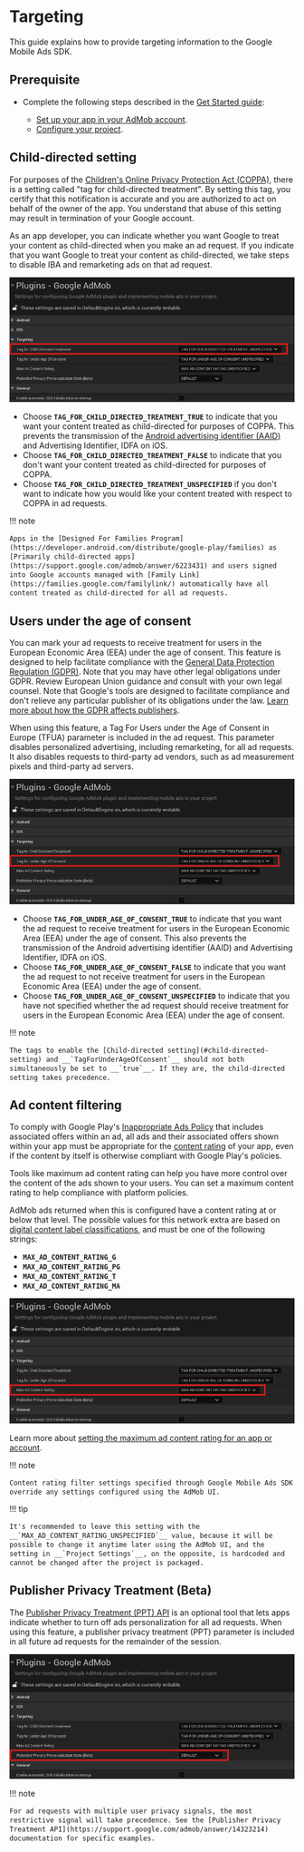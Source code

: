 # Targeting

This guide explains how to provide targeting information to the Google Mobile Ads SDK.

## Prerequisite

-   Complete the following steps described in the [Get Started guide](../index.md):
    
    -   [Set up your app in your AdMob account](../index.md#set-up-your-app-in-your-admob-account).
    -   [Configure your project](../index.md#configure-your-project).

## Child-directed setting

For purposes of the [Children's Online Privacy Protection Act (COPPA)](https://www.ftc.gov/tips-advice/business-center/privacy-and-security/children%27s-privacy), there is a setting called "tag for child-directed treatment". By setting this tag, you certify that this notification is accurate and you are authorized to act on behalf of the owner of the app. You understand that abuse of this setting may result in termination of your Google account.

As an app developer, you can indicate whether you want Google to treat your content as child-directed when you make an ad request. If you indicate that you want Google to treat your content as child-directed, we take steps to disable IBA and remarketing ads on that ad request.

![](../assets/ChildDirectedSetting.png)

-   Choose __`TAG_FOR_CHILD_DIRECTED_TREATMENT_TRUE`__ to indicate that you want your content treated as child-directed for purposes of COPPA. This prevents the transmission of the [Android advertising identifier (AAID)](https://support.google.com/googleplay/android-developer/answer/6048248) and Advertising Identifier, IDFA on iOS.
-   Choose __`TAG_FOR_CHILD_DIRECTED_TREATMENT_FALSE`__ to indicate that you don't want your content treated as child-directed for purposes of COPPA.
-   Choose __`TAG_FOR_CHILD_DIRECTED_TREATMENT_UNSPECIFIED`__ if you don't want to indicate how you would like your content treated with respect to COPPA in ad requests.

!!! note

    Apps in the [Designed For Families Program](https://developer.android.com/distribute/google-play/families) as [Primarily child-directed apps](https://support.google.com/admob/answer/6223431) and users signed into Google accounts managed with [Family Link](https://families.google.com/familylink/) automatically have all content treated as child-directed for all ad requests.

## Users under the age of consent

You can mark your ad requests to receive treatment for users in the European Economic Area (EEA) under the age of consent. This feature is designed to help facilitate compliance with the [General Data Protection Regulation (GDPR)](https://eur-lex.europa.eu/legal-content/EN/TXT/?uri=CELEX:32016R0679). Note that you may have other legal obligations under GDPR. Review European Union guidance and consult with your own legal counsel. Note that Google's tools are designed to facilitate compliance and don't relieve any particular publisher of its obligations under the law. [Learn more about how the GDPR affects publishers](https://support.google.com/admob/answer/7666366).

When using this feature, a Tag For Users under the Age of Consent in Europe (TFUA) parameter is included in the ad request. This parameter disables personalized advertising, including remarketing, for all ad requests. It also disables requests to third-party ad vendors, such as ad measurement pixels and third-party ad servers.

![](../assets/UnderAgeOfConsent.png)

-   Choose __`TAG_FOR_UNDER_AGE_OF_CONSENT_TRUE`__ to indicate that you want the ad request to receive treatment for users in the European Economic Area (EEA) under the age of consent. This also prevents the transmission of the Android advertising identifier (AAID) and Advertising Identifier, IDFA on iOS.
-   Choose __`TAG_FOR_UNDER_AGE_OF_CONSENT_FALSE`__ to indicate that you want the ad request to not receive treatment for users in the European Economic Area (EEA) under the age of consent.
-   Choose __`TAG_FOR_UNDER_AGE_OF_CONSENT_UNSPECIFIED`__ to indicate that you have not specified whether the ad request should receive treatment for users in the European Economic Area (EEA) under the age of consent.

!!! note

    The tags to enable the [Child-directed setting](#child-directed-setting) and __`TagForUnderAgeOfConsent`__ should not both simultaneously be set to __`true`__. If they are, the child-directed setting takes precedence.

## Ad content filtering

To comply with Google Play's [Inappropriate Ads Policy](https://support.google.com/googleplay/android-developer/answer/9857753#zippy=%2Cexamples-of-common-violations) that includes associated offers within an ad, all ads and their associated offers shown within your app must be appropriate for the [content rating](https://support.google.com/googleplay/android-developer/answer/9898843) of your app, even if the content by itself is otherwise compliant with Google Play's policies.

Tools like maximum ad content rating can help you have more control over the content of the ads shown to your users. You can set a maximum content rating to help compliance with platform policies.

AdMob ads returned when this is configured have a content rating at or below that level. The possible values for this network extra are based on [digital content label classifications](https://support.google.com/admob/answer/7562142), and must be one of the following strings:

-   __`MAX_AD_CONTENT_RATING_G`__
-   __`MAX_AD_CONTENT_RATING_PG`__
-   __`MAX_AD_CONTENT_RATING_T`__
-   __`MAX_AD_CONTENT_RATING_MA`__

![](../assets/MaxAdContentRating.png)

Learn more about [setting the maximum ad content rating for an app or account](https://support.google.com/admob/answer/7562142).

!!! note

    Content rating filter settings specified through Google Mobile Ads SDK override any settings configured using the AdMob UI.

!!! tip

    It's recommended to leave this setting with the __`MAX_AD_CONTENT_RATING_UNSPECIFIED`__ value, because it will be possible to change it anytime later using the AdMob UI, and the setting in __`Project Settings`__, on the opposite, is hardcoded and cannot be changed after the project is packaged.

## Publisher Privacy Treatment (Beta)

The [Publisher Privacy Treatment (PPT) API](https://support.google.com/admob/answer/14323214) is an optional tool that lets apps indicate whether to turn off ads personalization for all ad requests. When using this feature, a publisher privacy treatment (PPT) parameter is included in all future ad requests for the remainder of the session.

![](../assets/PPTState.png)

!!! note

    For ad requests with multiple user privacy signals, the most restrictive signal will take precedence. See the [Publisher Privacy Treatment API](https://support.google.com/admob/answer/14323214) documentation for specific examples.
